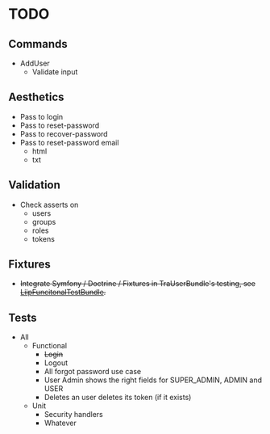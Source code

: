 # TODO #

## Commands ##

 - AddUser
   - Validate input

## Aesthetics ##

 - Pass to login 
 - Pass to reset-password
 - Pass to recover-password
 - Pass to reset-password email
   - html
   - txt
   
## Validation ##

 - Check asserts on 
    - users
    - groups
    - roles
    - tokens

## Fixtures ##

 - ~~Integrate Symfony / Doctrine / Fixtures in TraUserBundle's testing, 
   see [LiipFuncitonalTestBundle](https://github.com/liip/LiipFunctionalTestBundle).~~

## Tests ##

 - All
   - Functional
     - ~~Login~~
     - Logout
     - All forgot password use case
     - User Admin shows the right fields for SUPER_ADMIN, ADMIN and USER
     - Deletes an user deletes its token (if it exists)
   - Unit
     - Security handlers
     - Whatever